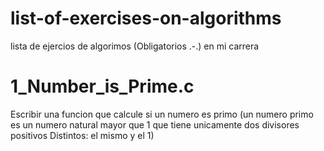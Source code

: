# list-of-exercises-on-algorithms
lista de ejercios de algorimos (Obligatorios .-.) en mi carrera

# 1_Number_is_Prime.c
Escribir una funcion que calcule si un numero es primo (un numero primo es
un numero natural mayor que 1 que tiene unicamente dos divisores positivos
Distintos:  el mismo y el 1)

